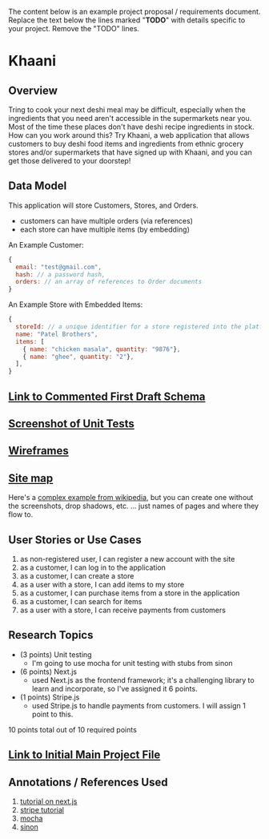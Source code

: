 The content below is an example project proposal / requirements document. Replace the text below the lines marked "__TODO__" with details specific to your project. Remove the "TODO" lines.

# Khaani

## Overview

Tring to cook your next deshi meal may be difficult, especially when the ingredients that you need aren't accessible in the supermarkets near you. Most of the time these places don't have deshi recipe ingredients in stock. How can you work around this? Try Khaani, a web application that allows customers to buy deshi food items and ingredients from ethnic grocery stores and/or supermarkets that have signed up with Khaani, and you can get those delivered to your doorstep!


## Data Model

This application will store Customers, Stores, and Orders.

* customers can have multiple orders (via references)
* each store can have multiple items (by embedding)

An Example Customer:

```javascript
{
  email: "test@gmail.com",
  hash: // a password hash,
  orders: // an array of references to Order documents
}
```

An Example Store with Embedded Items:

```javascript
{
  storeId: // a unique identifier for a store registered into the platform
  name: "Patel Brothers",
  items: [
    { name: "chicken masala", quantity: "9876"},
    { name: "ghee", quantity: "2"},
  ],
}
```


## [Link to Commented First Draft Schema](db.mjs) 

## [Screenshot of Unit Tests](documentation/Screenshot%202023-04-28%20at%2010.39.13%20AM.png)


## [Wireframes](documentation/IMG_0671.jpg)


## [Site map](documentation/IMG_0670.jpg)

Here's a [complex example from wikipedia](https://upload.wikimedia.org/wikipedia/commons/2/20/Sitemap_google.jpg), but you can create one without the screenshots, drop shadows, etc. ... just names of pages and where they flow to.

## User Stories or Use Cases

1. as non-registered user, I can register a new account with the site
2. as a customer, I can log in to the application
3. as a customer, I can create a store
4. as a user with a store, I can add items to my store
5. as a customer, I can purchase items from a store in the application
6. as a customer, I can search for items
7. as a user with a store, I can receive payments from customers

## Research Topics

* (3 points) Unit testing
    * I'm going to use mocha for unit testing with stubs from sinon
* (6 points) Next.js
    * used Next.js as the frontend framework; it's a challenging library to learn and incorporate, so I've assigned it 6 points.
* (1 points) Stripe.js
    * used Stripe.js to handle payments from customers. I will assign 1 point to this.

10 points total out of 10 required points 


## [Link to Initial Main Project File](app.mjs) 


## Annotations / References Used

1. [tutorial on next.js](https://nextjs.org/docs)
2. [stripe tutorial](https://stripe.com/docs/js)
3. [mocha](https://mochajs.org/)
4. [sinon](https://sinonjs.org/releases/latest/stubs/)

